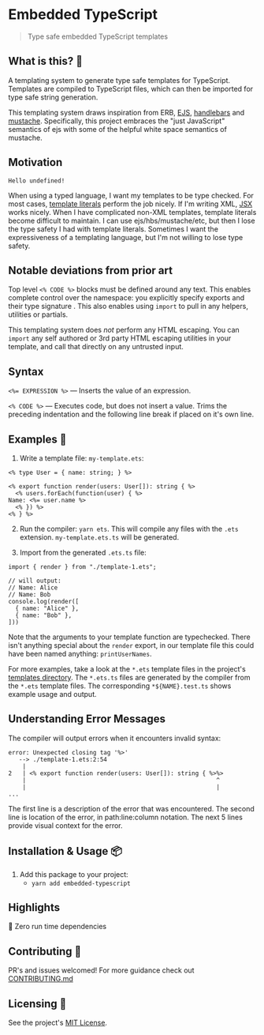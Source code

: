 # Embedded TypeScript

<blockquote>Type safe embedded TypeScript templates</blockquote>

## What is this? 🧐

A templating system to generate type safe templates for TypeScript. Templates are compiled to TypeScript files, which can then be imported for type safe string generation.

This templating system draws inspiration from ERB, [EJS](https://ejs.co/), [handlebars](https://handlebarsjs.com/) and [mustache](https://github.com/janl/mustache.js). Specifically, this project embraces the "just JavaScript" semantics of ejs with some of the helpful white space semantics of mustache.

## Motivation

`Hello undefined!`

When using a typed language, I want my templates to be type checked. For most cases, [template literals](https://developer.mozilla.org/en-US/docs/Web/JavaScript/Reference/Template_literals) perform the job nicely. If I'm writing XML, [JSX](https://www.typescriptlang.org/docs/handbook/jsx.html) works nicely. When I have complicated non-XML templates, template literals become difficult to maintain. I can use ejs/hbs/mustache/etc, but then I lose the type safety I had with template literals. Sometimes I want the expressiveness of a templating language, but I'm not willing to lose type safety.

## Notable deviations from prior art

Top level `<% CODE %>` blocks must be defined around any text. This enables complete control over the namespace: you explicitly specify exports and their type signature . This also enables using `import` to pull in any helpers, utilities or partials.

This templating system does _not_ perform any HTML escaping. You can `import` any self authored or 3rd party HTML escaping utilities in your template, and call that directly on any untrusted input.

## Syntax

`<%= EXPRESSION %>` — Inserts the value of an expression.

`<% CODE %>` — Executes code, but does not insert a value. Trims the preceding indentation and the following line break if placed on it's own line.

## Examples 🚀

1. Write a template file: `my-template.ets`:

```
<% type User = { name: string; } %>

<% export function render(users: User[]): string { %>
  <% users.forEach(function(user) { %>
Name: <%= user.name %>
  <% }) %>
<% } %>
```

2. Run the compiler: `yarn ets`. This will compile any files with the `.ets` extension. `my-template.ets.ts` will be generated.

3. Import from the generated `.ets.ts` file:

```
import { render } from "./template-1.ets";

// will output:
// Name: Alice
// Name: Bob
console.log(render([
  { name: "Alice" },
  { name: "Bob" },
]))
```

Note that the arguments to your template function are typechecked. There isn't anything special about the `render` export, in our template file this could have been named anything: `printUserNames`.

For more examples, take a look at the `*.ets` template files in the project's [templates directory](https://github.com/tatethurston/embedded-typescript/blob/main/src/templates). The `*.ets.ts` files are generated by the compiler from the `*.ets` template files. The corresponding `*${NAME}.test.ts` shows example usage and output.

## Understanding Error Messages

The compiler will output errors when it encounters invalid syntax:

```
error: Unexpected closing tag '%>'
   --> ./template-1.ets:2:54
    |
2   | <% export function render(users: User[]): string { %>%>
    |                                                      ^
    |                                                      |
...
```

The first line is a description of the error that was encountered.
The second line is location of the error, in path:line:column notation.
The next 5 lines provide visual context for the error.

## Installation & Usage 📦

1. Add this package to your project:
   - `yarn add embedded-typescript`

## Highlights

🎁 Zero run time dependencies

## Contributing 👫

PR's and issues welcomed! For more guidance check out [CONTRIBUTING.md](https://github.com/tatethurston/embedded-typescript/blob/master/CONTRIBUTING.md)

## Licensing 📃

See the project's [MIT License](https://github.com/tatethurston/embedded-typescript/blob/master/LICENSE).
